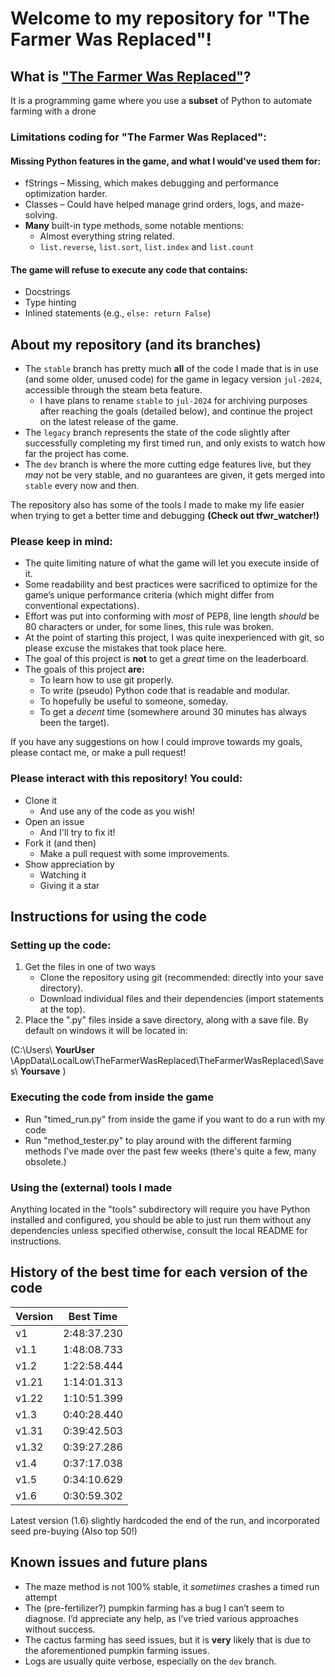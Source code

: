 # Welcome to my repository for "The Farmer Was Replaced"!
## What is ["The Farmer Was Replaced"](https://store.steampowered.com/app/2060160/The_Farmer_Was_Replaced/)?

It is a programming game where you use a **subset** of Python to automate farming with a drone
### Limitations coding for "The Farmer Was Replaced":
#### Missing Python features in the game, and what I would've used them for:
- fStrings – Missing, which makes debugging and performance optimization harder.
- Classes – Could have helped manage grind orders, logs, and maze-solving.
- __Many__ built-in type methods, some notable mentions:
  - Almost everything string related.
  - `list.reverse`, `list.sort`, `list.index` and `list.count`
#### The game will refuse to execute any code that contains:
- Docstrings
- Type hinting
- Inlined statements (e.g., `else: return False`)

## About my repository (and its branches)
- The `stable` branch has pretty much **all** of the code I made that is in use (and some older, unused code) for the game in legacy version `jul-2024`, accessible through the steam beta feature.
  - I have plans to rename `stable` to `jul-2024` for archiving purposes after reaching the goals (detailed below), and continue the project on the latest release of the game.
- The `legacy` branch represents the state of the code slightly after successfully completing my first timed run, and only exists to watch how far the project has come.
- The `dev` branch is where the more cutting edge features live, but they _may_ not be very stable, and no guarantees are given, it gets merged into `stable` every now and then.

The repository also has some of the tools I made to make my life easier when trying to get a better time and debugging **(Check out tfwr_watcher!)**

### Please keep in mind:
- The quite limiting nature of what the game will let you execute inside of it.
- Some readability and best practices were sacrificed to optimize for the game’s unique performance criteria (which might differ from conventional expectations).
- Effort was put into conforming with *most* of PEP8, line length *should* be 80 characters or under, for some lines, this rule was broken.
- At the point of starting this project, I was quite inexperienced with git, so please excuse the mistakes that took place here.
- The goal of this project is **not** to get a *great* time on the leaderboard.
- The goals of this project **are:**
  - To learn how to use git properly.
  - To write (pseudo) Python code that is readable and modular.
  - To hopefully be useful to someone, someday.
  - To get a *decent* time (somewhere around 30 minutes has always been the target).

If you have any suggestions on how I could improve towards my goals, please contact me, or make a pull request!
### Please interact with this repository! You could:
- Clone it
  - And use any of the code as you wish!
- Open an issue
  - And I'll try to fix it!
- Fork it (and then)
  - Make a pull request with some improvements.
- Show appreciation by
  - Watching it
  - Giving it a star

## Instructions for using the code
### Setting up the code:
1. Get the files in one of two ways
    - Clone the repository using git (recommended: directly into your save directory).
    - Download individual files and their dependencies (import statements at the top).
2. Place the ".py" files inside a save directory, along with a save file. By default on windows it will be located in:

(C:\Users\ **YourUser** \AppData\LocalLow\TheFarmerWasReplaced\TheFarmerWasReplaced\Saves\ **Yoursave** )
### Executing the code from inside the game
- Run "timed_run.py" from inside the game if you want to do a run with my code
- Run "method_tester.py" to play around with the different farming methods I've made over the past few weeks (there's quite a few, many obsolete.)
### Using the (external) tools I made
Anything located in the "tools" subdirectory will require you have Python installed and configured, you should be able to just run them without any dependencies unless specified otherwise, consult the local README for instructions.

## History of the best time for each version of the code

| Version | Best Time   |
|---------|-------------|
| v1      | 2:48:37.230 |
| v1.1    | 1:48:08.733 |
| v1.2    | 1:22:58.444 |
| v1.21   | 1:14:01.313 |
| v1.22   | 1:10:51.399 |
| v1.3    | 0:40:28.440 | < First time that got under top 100
| v1.31   | 0:39:42.503 |
| v1.32   | 0:39:27.286 |
| v1.4    | 0:37:17.038 |
| v1.5    | 0:34:10.629 |
| v1.6    | 0:30:59.302 |

Latest version (1.6) slightly hardcoded the end of the run, and incorporated seed pre-buying (Also top 50!)

## Known issues and future plans
- The maze method is not 100% stable, it *sometimes* crashes a timed run attempt
- The (pre-fertilizer?) pumpkin farming has a bug I can’t seem to diagnose. I’d appreciate any help, as I’ve tried various approaches without success.
- The cactus farming has seed issues, but it is **very** likely that is due to the aforementioned pumpkin farming issues.
- Logs are usually quite verbose, especially on the `dev` branch.
